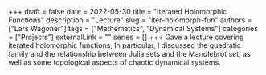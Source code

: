 +++ 
draft = false
date = 2022-05-30
title = "Iterated Holomorphic Functions"
description = "Lecture"
slug = "iter-holomorph-fun"
authors = ["Lars Wagoner"]
tags = ["Mathematics", "Dynamical Systems"]
categories = ["Projects"]
externalLink = ""
series = []
+++
Gave a lecture covering iterated holomorphic functions, In particular, I discussed the quadratic family and the relationship between Julia sets and the Mandlebrot set, as well as some topological aspects of chaotic dynamical systems.